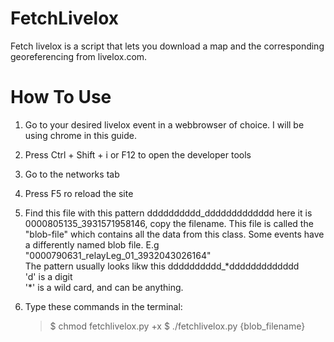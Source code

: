 # FetchLivelox

Fetch livelox is a script that lets you download a map and the corresponding georeferencing from livelox.com. 

# How To Use


1. Go to your desired livelox event in a webbrowser of choice. I will be using chrome in this guide.

2. Press Ctrl + Shift + i or F12 to open the developer tools

3. Go to the networks tab

4. Press F5 ro reload the site

5. Find this file with this pattern dddddddddd_ddddddddddddd here it is 0000805135_3931571958146, copy the filename. This file is called the "blob-file" which contains all the data from this class.
 Some events have a differently named blob file. E.g "0000790631_relayLeg_01_3932043026164"\
 The pattern usually looks likw this dddddddddd_*ddddddddddddd \
 'd' is a digit\
 '\*' is a wild card, and can be anything. 

6. Type these commands in the terminal:
    >$ chmod fetchlivelox.py +x 
    >$ ./fetchlivelox.py {blob_filename}
